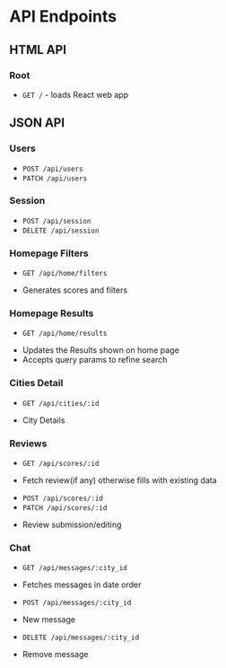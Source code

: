 # API Endpoints

## HTML API

### Root

- `GET /` - loads React web app

## JSON API

### Users
- `POST /api/users`
- `PATCH /api/users`

### Session

- `POST /api/session`
- `DELETE /api/session`

### Homepage Filters
- `GET /api/home/filters`
 + Generates scores and filters

### Homepage Results
- `GET /api/home/results`
 + Updates the Results shown on home page
 + Accepts query params to refine search

### Cities Detail

- `GET /api/cities/:id`
 + City Details

### Reviews
- `GET /api/scores/:id`
 + Fetch review(if any) otherwise fills with existing data
- `POST /api/scores/:id`
- `PATCH /api/scores/:id`
 + Review submission/editing

### Chat
- `GET /api/messages/:city_id`
 + Fetches messages in date order
- `POST /api/messages/:city_id`
 + New message
- `DELETE /api/messages/:city_id`
 + Remove message
